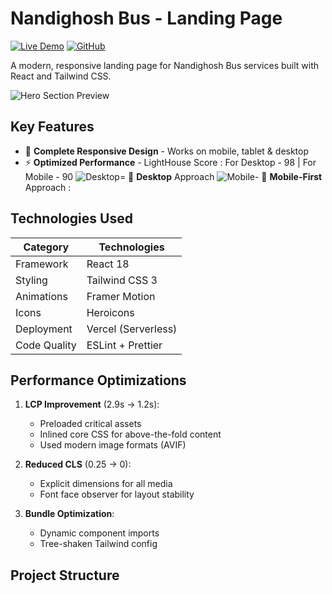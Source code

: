 # Nandighosh Bus - Landing Page

[![Live Demo](https://img.shields.io/badge/demo-live-brightgreen)](https://nandighosh-bus.vercel.app) 
[![GitHub](https://img.shields.io/badge/source-code-blue)](https://github.com/yourusername/nandighosh-bus)

A modern, responsive landing page for Nandighosh Bus services built with React and Tailwind CSS.

![Hero Section Preview](https://github.com/user-attachments/assets/79485ab5-ee5c-48c4-a2a5-1504678ae1e0)

## Key Features

- 🚌 **Complete Responsive Design** - Works on mobile, tablet & desktop
- ⚡ **Optimized Performance** - LightHouse Score : For Desktop - 98 | For Mobile - 90
![Desktop](https://github.com/user-attachments/assets/da0f624a-6ae6-45ec-a6e0-1e785a247d99)= 📱 **Desktop** Approach 
![Mobile](https://github.com/user-attachments/assets/5847949b-e15c-40d4-acc9-af68c917f382)- 📱 **Mobile-First** Approach : 



## Technologies Used

| Category        | Technologies                          |
|-----------------|---------------------------------------|
| Framework       | React 18                              |
| Styling         | Tailwind CSS 3                        |
| Animations      | Framer Motion                         |
| Icons           | Heroicons                             |
| Deployment      | Vercel (Serverless)                   |
| Code Quality    | ESLint + Prettier                     |

## Performance Optimizations

1. **LCP Improvement** (2.9s → 1.2s):
   - Preloaded critical assets
   - Inlined core CSS for above-the-fold content
   - Used modern image formats (AVIF)

2. **Reduced CLS** (0.25 → 0):
   - Explicit dimensions for all media
   - Font face observer for layout stability

3. **Bundle Optimization**:
   - Dynamic component imports
   - Tree-shaken Tailwind config

## Project Structure
